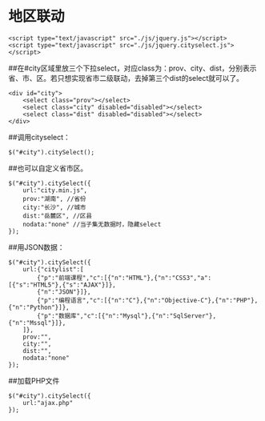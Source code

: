 # 地区联动

```
<script type="text/javascript" src="./js/jquery.js"></script>  
<script type="text/javascript" src="./js/jquery.cityselect.js"></script>
```
##在#city区域里放三个下拉select，对应class为：prov、city、dist，分别表示省、市、区。若只想实现省市二级联动，去掉第三个dist的select就可以了。
```
<div id="city">  
    <select class="prov"></select>   
    <select class="city" disabled="disabled"></select>  
    <select class="dist" disabled="disabled"></select>  
</div>
```

##调用cityselect：
```
$("#city").citySelect();
```
##也可以自定义省市区。
```
$("#city").citySelect({   
    url:"city.min.js",   
    prov:"湖南", //省份  
    city:"长沙", //城市  
    dist:"岳麓区", //区县  
    nodata:"none" //当子集无数据时，隐藏select  
});
```
##用JSON数据：
```
$("#city").citySelect({  
    url:{"citylist":[  
        {"p":"前端课程","c":[{"n":"HTML"},{"n":"CSS3","a":[{"s":"HTML5"},{"s":"AJAX"}]},  
        {"n":"JSON"}]},  
        {"p":"编程语言","c":[{"n":"C"},{"n":"Objective-C"},{"n":"PHP"},{"n":"Python"}]},  
        {"p":"数据库","c":[{"n":"Mysql"},{"n":"SqlServer"},{"n":"Mssql"}]},  
    ]},  
    prov:"",  
    city:"",  
    dist:"",  
    nodata:"none"  
});
```
##加载PHP文件
```
$("#city").citySelect({  
    url:"ajax.php"  
});
```